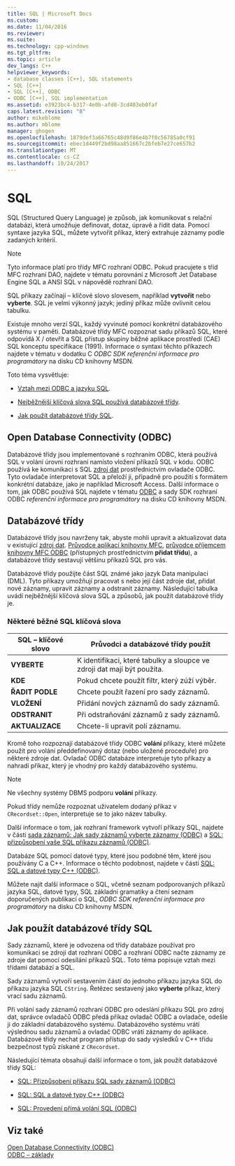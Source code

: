 ```yaml
---
title: SQL | Microsoft Docs
ms.custom: 
ms.date: 11/04/2016
ms.reviewer: 
ms.suite: 
ms.technology: cpp-windows
ms.tgt_pltfrm: 
ms.topic: article
dev_langs: C++
helpviewer_keywords:
- database classes [C++], SQL statements
- SQL [C++]
- SQL [C++], ODBC
- ODBC [C++], SQL implementation
ms.assetid: e3923bc4-b317-4e0b-afd8-3cd403eb0faf
caps.latest.revision: "8"
author: mikeblome
ms.author: mblome
manager: ghogen
ms.openlocfilehash: 1879def3a66765c48d9f86e4b7f0c56785a0cf91
ms.sourcegitcommit: ebec1d449f2bd98aa851667c2bfeb7e27ce657b2
ms.translationtype: MT
ms.contentlocale: cs-CZ
ms.lasthandoff: 10/24/2017
---
```

# <a name="sql"></a>SQL
SQL (Structured Query Language) je způsob, jak komunikovat s relační databázi, která umožňuje definovat, dotaz, úpravě a řídit data. Pomocí syntaxe jazyka SQL, můžete vytvořit příkaz, který extrahuje záznamy podle zadaných kritérií.  
  
> [!NOTE]
>  Tyto informace platí pro třídy MFC rozhraní ODBC. Pokud pracujete s tříd MFC rozhraní DAO, najdete v tématu porovnání z Microsoft Jet Database Engine SQL a ANSI SQL v nápovědě rozhraní DAO.  
  
 SQL příkazy začínají – klíčové slovo slovesem, například **vytvořit** nebo **vyberte**. SQL je velmi výkonný jazyk; jediný příkaz může ovlivnit celou tabulku.  
  
 Existuje mnoho verzí SQL, každý vyvinuté pomocí konkrétní databázového systému v paměti. Databázové třídy MFC rozpoznat sadu příkazů SQL, které odpovídá X / otevřít a SQL přístup skupiny běžné aplikace prostředí (CAE) SQL konceptu specifikace (1991). Informace o syntaxi těchto příkazech najdete v tématu v dodatku C *ODBC SDK* *referenční informace pro programátory* na disku CD knihovny MSDN.  
  
 Toto téma vysvětluje:  
  
-   [Vztah mezi ODBC a jazyku SQL](#_core_open_database_connectivity_.28.odbc.29).  
  
-   [Nejběžnější klíčová slova SQL používá databázové třídy](#_core_the_database_classes).  
  
-   [Jak použít databázové třídy SQL](#_core_how_the_database_classes_use_sql).  
  
##  <a name="_core_open_database_connectivity_.28.odbc.29"></a>Open Database Connectivity (ODBC)  
 Databázové třídy jsou implementované s rozhraním ODBC, která používá SQL v volání úrovni rozhraní namísto vložení příkazů SQL v kódu. ODBC používá ke komunikaci s SQL [zdroj dat](../../data/odbc/data-source-odbc.md) prostřednictvím ovladače ODBC. Tyto ovladače interpretovat SQL a přeloží ji, případně pro použití s formátem konkrétní databáze, jako je například Microsoft Access. Další informace o tom, jak ODBC používá SQL najdete v tématu [ODBC](../../data/odbc/odbc-basics.md) a sady SDK rozhraní ODBC *referenční informace pro programátory* na disku CD knihovny MSDN.  
  
##  <a name="_core_the_database_classes"></a>Databázové třídy  
 Databázové třídy jsou navrženy tak, abyste mohli upravit a aktualizovat data v existující [zdroj dat](../../data/odbc/data-source-odbc.md). [Průvodce aplikací knihovny MFC](../../mfc/reference/database-support-mfc-application-wizard.md), [průvodce příjemcem knihovny MFC ODBC](../../mfc/reference/adding-an-mfc-odbc-consumer.md) (přístupných prostřednictvím **přidat třídu**), a databázové třídy sestavují většinu příkazů SQL pro vás.  
  
 Databázové třídy použijte část SQL známé jako jazyk Data manipulaci (DML). Tyto příkazy umožňují pracovat s nebo její část zdroje dat, přidat nové záznamy, upravit záznamy a odstranit záznamy. Následující tabulka uvádí nejběžnější klíčová slova SQL a způsobů, jak použít databázové třídy je.  
  
### <a name="some-common-sql-keywords"></a>Některé běžné SQL klíčová slova  
  
|SQL – klíčové slovo|Průvodci a databázové třídy použít|  
|-----------------|---------------------------------------------|  
|**VYBERTE**|K identifikaci, které tabulky a sloupce ve zdroji dat mají být použita.|  
|**KDE**|Pokud chcete použít filtr, který zúží výběr.|  
|**ŘADIT PODLE**|Chcete použít řazení pro sady záznamů.|  
|**VLOŽENÍ**|Přidání nových záznamů do sady záznamů.|  
|**ODSTRANIT**|Při odstraňování záznamů z sady záznamů.|  
|**AKTUALIZACE**|Chcete-li upravit polí záznamu.|  
  
 Kromě toho rozpoznají databázové třídy ODBC **volání** příkazy, které můžete použít pro volání předdefinovaný dotaz (nebo uložené proceduře) pro některé zdroje dat. Ovladač ODBC databáze interpretuje tyto příkazy a nahradí příkaz, který je vhodný pro každý databázového systému.  
  
> [!NOTE]
>  Ne všechny systémy DBMS podporu **volání** příkazy.  
  
 Pokud třídy nemůže rozpoznat uživatelem dodaný příkaz v `CRecordset::Open`, interpretuje se to jako název tabulky.  
  
 Další informace o tom, jak rozhraní framework vytvoří příkazy SQL, najdete v části [sada záznamů: Jak sady záznamů vyberte záznamy (ODBC)](../../data/odbc/recordset-how-recordsets-select-records-odbc.md) a [SQL: přizpůsobení vaše SQL příkazu záznamů (ODBC)](../../data/odbc/sql-customizing-your-recordsets-sql-statement-odbc.md).  
  
 Databáze SQL pomocí datové typy, které jsou podobné těm, které jsou používány C a C++. Informace o těchto podobnost, najdete v části [SQL: SQL a datové typy C++ (ODBC)](../../data/odbc/sql-sql-and-cpp-data-types-odbc.md).  
  
 Můžete najít další informace o SQL, včetně seznam podporovaných příkazů jazyka SQL, datové typy, SQL základní gramatiky a čtení seznam doporučených publikací o SQL, *ODBC SDK* *referenční informace pro programátory*  na disku CD knihovny MSDN.  
  
##  <a name="_core_how_the_database_classes_use_sql"></a>Jak použít databázové třídy SQL  
 Sady záznamů, které je odvozena od třídy databáze používat pro komunikaci se zdroji dat rozhraní ODBC a rozhraní ODBC načte záznamy ze zdroje dat pomocí odesílání příkazů SQL. Toto téma popisuje vztah mezi třídami databází a SQL.  
  
 Sady záznamů vytvoří sestavením částí do jednoho příkazu jazyka SQL do příkazu jazyka SQL `CString`. Řetězec sestavený jako **vyberte** příkaz, který vrací sadu záznamů.  
  
 Při volání sady záznamů rozhraní ODBC pro odeslání příkazu SQL pro zdroj dat, správce ovladačů ODBC předá příkaz ovladač ODBC a ovladače, odešle ji do základní databázového systému. Databázového systému vrátí výslednou sadu záznamů a ovladač ODBC vrátí záznamy do aplikace. Databázové třídy nechat program přístup do sady výsledků v C++ třídu bezpečnost typů získané z `CRecordset`.  
  
 Následující témata obsahují další informace o tom, jak použít databázové třídy SQL:  
  
-   [SQL: Přizpůsobení příkazu SQL sady záznamů (ODBC)](../../data/odbc/sql-customizing-your-recordsets-sql-statement-odbc.md)  
  
-   [SQL: SQL a datové typy C++ (ODBC)](../../data/odbc/sql-sql-and-cpp-data-types-odbc.md)  
  
-   [SQL: Provedení přímá volání SQL (ODBC)](../../data/odbc/sql-making-direct-sql-calls-odbc.md)  
  
## <a name="see-also"></a>Viz také  
 [Open Database Connectivity (ODBC)](../../data/odbc/open-database-connectivity-odbc.md)   
 [ODBC – základy](../../data/odbc/odbc-basics.md)